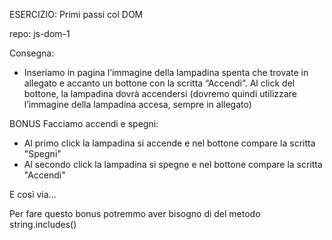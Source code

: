 ESERCIZIO: 
Primi passi col DOM

repo: js-dom-1

Consegna:
- Inseriamo in pagina l’immagine della lampadina spenta che trovate in allegato e accanto un bottone con la scritta “Accendi”. Al click del bottone, la lampadina dovrà accendersi (dovremo quindi utilizzare l’immagine della lampadina accesa, sempre in allegato)

BONUS
Facciamo accendi e spegni:
- Al primo click la lampadina si accende e nel bottone compare la scritta "Spegni"
- Al secondo click la lampadina si spegne e nel bottone compare la scritta "Accendi"
 
E così via...

Per fare questo bonus potremmo aver bisogno di del metodo string.includes()